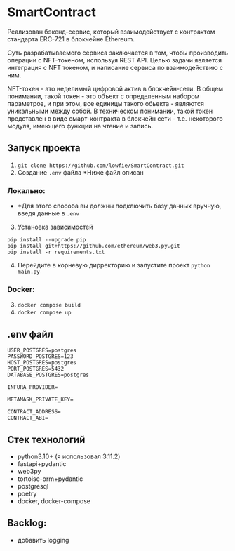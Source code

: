 # SmartContract
Реализован бэкенд-сервис, который взаимодействует с контрактом стандарта ERC-721 в блокчейне Ethereum.

Суть разрабатываемого сервиса заключается в том, чтобы производить операции с NFT-токеном, используя REST API.
Целью задачи является интеграция с NFT токеном, и написание сервиса по взаимодействию с ним.

NFT-токен - это неделимый цифровой актив в блокчейн-сети. В общем понимании, такой токен - это объект с определенным набором параметров, и при этом, все единицы такого обьекта - являются уникальными между собой.
В техническом понимании, такой токен представлен в виде смарт-контракта в блокчейн сети - т.е. некоторого модуля, имеющего функции на чтение и запись.

## Запуск проекта 
1. `git clone https://github.com/lowfie/SmartContract.git`
2. Создание `.env` файла *Ниже файл описан

### Локально:
- *Для этого способа вы должны подключить базу данных вручную, введя данные в `.env`

3. Установка зависимостей
```
pip install --upgrade pip
pip install git+https://github.com/ethereum/web3.py.git
pip install -r requirements.txt
```
4. Перейдите в корневую дирректорию и запустите проект `python main.py`

### Docker:
3. `docker compose build` 
4. `docker compose up`


## .env файл
```
USER_POSTGRES=postgres
PASSWORD_POSTGRES=123
HOST_POSTGRES=postgres
PORT_POSTGRES=5432
DATABASE_POSTGRES=postgres

INFURA_PROVIDER=

METAMASK_PRIVATE_KEY=

CONTRACT_ADDRESS=
CONTRACT_ABI=
```

## Стек технологий 
- python3.10+ (я использовал 3.11.2)
- fastapi+pydantic
- web3py
- tortoise-orm+pydantic
- postgresql
- poetry
- docker, docker-compose

## Backlog:
- добавить logging
